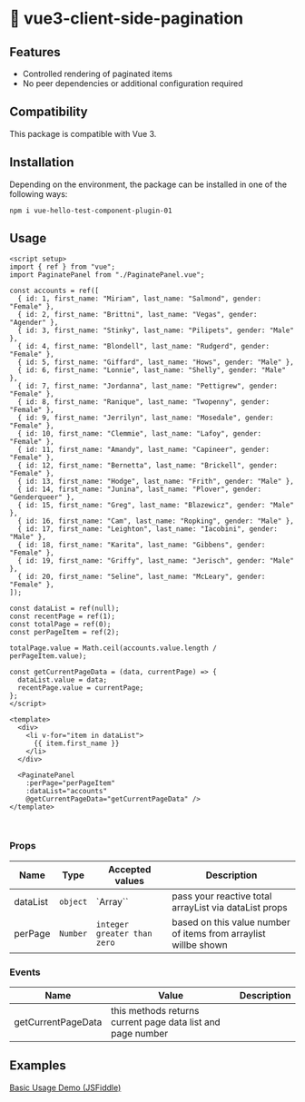 # 📄 vue3-client-side-pagination

## Features

- Controlled rendering of paginated items
- No peer dependencies or additional configuration required


## Compatibility

This package is compatible with  Vue 3. 

## Installation

Depending on the environment, the package can be installed in one of the following ways:

```shell
npm i vue-hello-test-component-plugin-01
```




## Usage

```vue
<script setup>
import { ref } from "vue";
import PaginatePanel from "./PaginatePanel.vue";

const accounts = ref([
  { id: 1, first_name: "Miriam", last_name: "Salmond", gender: "Female" },
  { id: 2, first_name: "Brittni", last_name: "Vegas", gender: "Agender" },
  { id: 3, first_name: "Stinky", last_name: "Pilipets", gender: "Male" },
  { id: 4, first_name: "Blondell", last_name: "Rudgerd", gender: "Female" },
  { id: 5, first_name: "Giffard", last_name: "Hows", gender: "Male" },
  { id: 6, first_name: "Lonnie", last_name: "Shelly", gender: "Male" },
  { id: 7, first_name: "Jordanna", last_name: "Pettigrew", gender: "Female" },
  { id: 8, first_name: "Ranique", last_name: "Twopenny", gender: "Female" },
  { id: 9, first_name: "Jerrilyn", last_name: "Mosedale", gender: "Female" },
  { id: 10, first_name: "Clemmie", last_name: "Lafoy", gender: "Female" },
  { id: 11, first_name: "Amandy", last_name: "Capineer", gender: "Female" },
  { id: 12, first_name: "Bernetta", last_name: "Brickell", gender: "Female" },
  { id: 13, first_name: "Hodge", last_name: "Frith", gender: "Male" },
  { id: 14, first_name: "Junina", last_name: "Plover", gender: "Genderqueer" },
  { id: 15, first_name: "Greg", last_name: "Blazewicz", gender: "Male" },
  { id: 16, first_name: "Cam", last_name: "Ropking", gender: "Male" },
  { id: 17, first_name: "Leighton", last_name: "Iacobini", gender: "Male" },
  { id: 18, first_name: "Karita", last_name: "Gibbens", gender: "Female" },
  { id: 19, first_name: "Griffy", last_name: "Jerisch", gender: "Male" },
  { id: 20, first_name: "Seline", last_name: "McLeary", gender: "Female" },
]);

const dataList = ref(null);
const recentPage = ref(1);
const totalPage = ref(0);
const perPageItem = ref(2);

totalPage.value = Math.ceil(accounts.value.length / perPageItem.value);

const getCurrentPageData = (data, currentPage) => {
  dataList.value = data;
  recentPage.value = currentPage;
};
</script>

<template>
  <div>
    <li v-for="item in dataList">
      {{ item.first_name }}
    </li>
  </div>

  <PaginatePanel
    :perPage="perPageItem"
    :dataList="accounts"
    @getCurrentPageData="getCurrentPageData" />
</template>



```

### Props

| Name                   | Type                                     | Accepted values                                  | Description                                                  |
| ---------------------- | ---------------------------------------- | ------------------------------------------------ | ------------------------------------------------------------ |
| dataList | `object`                                | `Array``                                | pass your reactive total arrayList via dataList props            |
| perPage       | `Number`                             | `integer greater than zero `           | based on this value number of items from arraylist willbe shown                 |

### Events

| Name                  | Value                         | Description                                |
| --------------------- | ----------------------------- | ------------------------------------------ |
| getCurrentPageData    | this methods returns current page data list and page number       |               |





## Examples

[Basic Usage Demo (JSFiddle)](https://jsfiddle.net/hrynko/ct6p8r7k)


